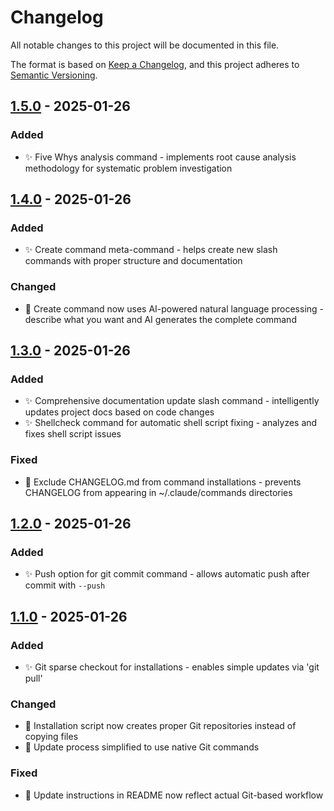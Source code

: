# Changelog

All notable changes to this project will be documented in this file.

The format is based on [Keep a Changelog](https://keepachangelog.com/en/1.1.0/),
and this project adheres to [Semantic Versioning](https://semver.org/spec/v2.0.0.html).

## [1.5.0] - 2025-01-26

### Added

- ✨ Five Whys analysis command - implements root cause analysis methodology for systematic problem investigation

## [1.4.0] - 2025-01-26

### Added

- ✨ Create command meta-command - helps create new slash commands with proper structure and documentation

### Changed

- 🔄 Create command now uses AI-powered natural language processing - describe what you want and AI generates the complete command

## [1.3.0] - 2025-01-26

### Added

- ✨ Comprehensive documentation update slash command - intelligently updates project docs based on code changes
- ✨ Shellcheck command for automatic shell script fixing - analyzes and fixes shell script issues

### Fixed

- 🐛 Exclude CHANGELOG.md from command installations - prevents CHANGELOG from appearing in ~/.claude/commands directories

## [1.2.0] - 2025-01-26

### Added

- ✨ Push option for git commit command - allows automatic push after commit with `--push`

## [1.1.0] - 2025-01-26

### Added

- ✨ Git sparse checkout for installations - enables simple updates via 'git pull'

### Changed

- 🔄 Installation script now creates proper Git repositories instead of copying files
- 🔄 Update process simplified to use native Git commands

### Fixed

- 🐛 Update instructions in README now reflect actual Git-based workflow

[1.5.0]: https://github.com/redpop/claude-code-slash-commands/compare/v1.4.0...v1.5.0
[1.4.0]: https://github.com/redpop/claude-code-slash-commands/compare/v1.3.0...v1.4.0
[1.3.0]: https://github.com/redpop/claude-code-slash-commands/compare/v1.2.0...v1.3.0
[1.2.0]: https://github.com/redpop/claude-code-slash-commands/compare/v1.1.0...v1.2.0
[1.1.0]: https://github.com/redpop/claude-code-slash-commands/releases/tag/v1.1.0
